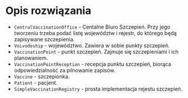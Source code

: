 # Opis rozwiązania
- `CentralVaccinationOffice` - Centalne Biuro Szczepień. Przy jego tworzeniu trzeba podać listę województw i rejestr, do którego będą zapisywane szczepienia.
- `Voivodeship` - województwo. Zawiera w sobie punkty szczepień.
- `VaccinationPoint` - punkt szczepień. Zajmuje się szczepieniami i ich planowaniem.
- `VaccinationPointReception` - recepcja punktu szczepień, biorąca odpowiedzialność za pilnowanie zapisów.
- `Vaccine` - szczepionka.
- `Patient` - pacjent.
- `SimpleVaccinationRegistry` - prosta implementacja rejestu szczepień.